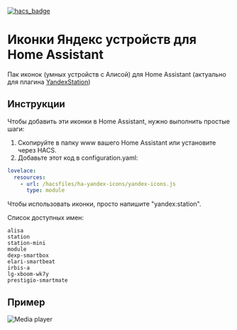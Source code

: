 [![hacs_badge](https://img.shields.io/badge/HACS-Default-orange.svg?style=for-the-badge)](https://github.com/custom-components/hacs)

# Иконки Яндекс устройств для Home Assistant
Пак иконок (умных устройств с Алисой) для Home Assistant (актуально для плагина [YandexStation](https://github.com/AlexxIT/YandexStation))

## Инструкции
Чтобы добавить эти иконки в Home Assistant, нужно выполнить простые шаги:

1) Скопируйте в папку www вашего Home Assistant или установите через HACS.
2) Добавьте этот код в configuration.yaml:
```yaml
lovelace:
  resources:
    - url: /hacsfiles/ha-yandex-icons/yandex-icons.js
      type: module  
```

Чтобы использовать иконки, просто напишите "yandex:station".

Список доступных имен:
```
alisa
station
station-mini
module
dexp-smartbox
elari-smartbeat
irbis-a
lg-xboom-wk7y
prestigio-smartmate
```

## Пример
![Media player](https://raw.githubusercontent.com/iswitch/ha-yandex-icons/master/docs/media_player.png "Media player")
